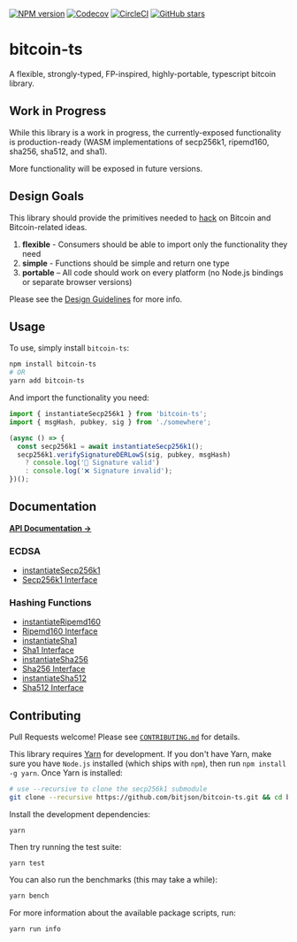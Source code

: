 [![NPM version](https://img.shields.io/npm/v/bitcoin-ts.svg)](https://www.npmjs.com/package/bitcoin-ts)
[![Codecov](https://img.shields.io/codecov/c/github/bitjson/bitcoin-ts.svg)](https://codecov.io/gh/bitjson/bitcoin-ts)
[![CircleCI](https://img.shields.io/circleci/project/github/bitjson/bitcoin-ts.svg)](https://circleci.com/gh/bitjson/bitcoin-ts)
[![GitHub stars](https://img.shields.io/github/stars/bitjson/bitcoin-ts.svg?style=social&logo=github&label=Stars)](https://github.com/bitjson/bitcoin-ts)

# bitcoin-ts

A flexible, strongly-typed, FP-inspired, highly-portable, typescript bitcoin library.

## Work in Progress

While this library is a work in progress, the currently-exposed functionality is production-ready (WASM implementations of secp256k1, ripemd160, sha256, sha512, and sha1).

More functionality will be exposed in future versions.

## Design Goals

This library should provide the primitives needed to [hack](http://www.paulgraham.com/gh.html) on Bitcoin and Bitcoin-related ideas.

1.  **flexible** - Consumers should be able to import only the functionality they need
2.  **simple** - Functions should be simple and return one type
3.  **portable** – All code should work on every platform (no Node.js bindings or separate browser versions)

Please see the [Design Guidelines](.github/CONTRIBUTING.md) for more info.

## Usage

To use, simply install `bitcoin-ts`:

```sh
npm install bitcoin-ts
# OR
yarn add bitcoin-ts
```

And import the functionality you need:

```typescript
import { instantiateSecp256k1 } from 'bitcoin-ts';
import { msgHash, pubkey, sig } from './somewhere';

(async () => {
  const secp256k1 = await instantiateSecp256k1();
  secp256k1.verifySignatureDERLowS(sig, pubkey, msgHash)
    ? console.log('🚀 Signature valid')
    : console.log('❌ Signature invalid');
})();
```

## Documentation

[**API Documentation →**](https://bitjson.github.io/bitcoin-ts/)

### ECDSA

- [instantiateSecp256k1](https://bitjson.github.io/bitcoin-ts/globals.html#instantiatesecp256k1)
- [Secp256k1 Interface](https://bitjson.github.io/bitcoin-ts/interfaces/secp256k1.html)

### Hashing Functions

- [instantiateRipemd160](https://bitjson.github.io/bitcoin-ts/globals.html#instantiateripemd160)
- [Ripemd160 Interface](https://bitjson.github.io/bitcoin-ts/interfaces/ripemd160.html)
- [instantiateSha1](https://bitjson.github.io/bitcoin-ts/globals.html#instantiatesha1)
- [Sha1 Interface](https://bitjson.github.io/bitcoin-ts/interfaces/sha1.html)
- [instantiateSha256](https://bitjson.github.io/bitcoin-ts/globals.html#instantiatesha256)
- [Sha256 Interface](https://bitjson.github.io/bitcoin-ts/interfaces/sha256.html)
- [instantiateSha512](https://bitjson.github.io/bitcoin-ts/globals.html#instantiatesha512)
- [Sha512 Interface](https://bitjson.github.io/bitcoin-ts/interfaces/sha512.html)

## Contributing

Pull Requests welcome! Please see [`CONTRIBUTING.md`](.github/CONTRIBUTING.md) for details.

This library requires [Yarn](https://yarnpkg.com/) for development. If you don't have Yarn, make sure you have `Node.js` installed (which ships with `npm`), then run `npm install -g yarn`. Once Yarn is installed:

```sh
# use --recursive to clone the secp256k1 submodule
git clone --recursive https://github.com/bitjson/bitcoin-ts.git && cd bitcoin-ts
```

Install the development dependencies:

```
yarn
```

Then try running the test suite:

```
yarn test
```

You can also run the benchmarks (this may take a while):

```sh
yarn bench
```

For more information about the available package scripts, run:

```sh
yarn run info
```
